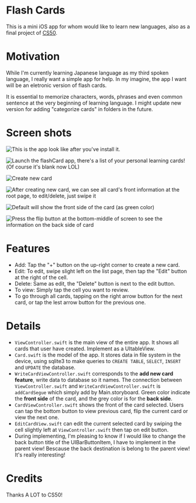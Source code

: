 # Flash Cards
This is a mini iOS app for whom would like to learn new languages, also as a final project of [CS50](https://cs50.harvard.edu/).

# Motivation
While I'm currently learning Japanese language as my third spoken language, I really want a simple app for help. In my imagine, the app I want will be an eletronic version of flash cards.

It is essential to memorize characters, words, phrases and even common sentence at the very beginning of learning language. I might update new version for adding "categorize cards" in folders in the future.

# Screen shots
![This is the app look like after you've install it.](./ScreenShots/iconOniPhones.png)

![Launch the flashCard app, there's a list of your personal learning cards!(Of course it's blank now LOL)](./ScreenShots/launch.png)

![Create new card](./ScreenShots/createNew.png)

![After creating new card, we can see all card's front information at the root page, to edit/delete, just swipe it](./ScreenShots/swipeToActions.png)

![Default will show the front side of the card (as green color)](./ScreenShots/frontOfCard.png)

![Press the flip button at the bottom-middle of screen to see the information on the back side of card](./ScreenShots/backOfCard.png)

# Features

- Add: Tap the "+" button on the up-right corner to create a new card.
- Edit: To edit, swipe slight left on the list page, then tap the "Edit" button at the right of the cell.
- Delete: Same as edit, the "Delete" button is next to the edit button.
- To view: Simply tap the cell you want to review.
- To go through all cards, tapping on the right arrow button for the next card, or tap the lest arrow button for the previous one.

# Details
- `ViewController.swift` is the main view of the entire app. It shows all cards that user have created. Implement as a UItableView.
- `Card.swift` is the model of the app. It stores data in file system in the device, using sqlite3 to make queries to  `CREATE TABLE`, `SELECT`, `INSERT` and `UPDATE` the database.
- `WriteCardViewController.swift` corresponds to the **add new card feature**, write data to database so it names. The connection between `ViewController.swift` and `WriteCardViewController.swift` is `addCardSegue` which simply add by Main.storyboard. Green color indicate the **front side** of the card, and the grey color is for the **back side**.
- `CardViewController.swift` shows the front of the card selected. Users can tap the bottom button to view previous card, flip the current card or view the next one.
- `EditCardView.swift` can edit the current selected card by swiping the cell slightly left at  `ViewController.swift` then tap on edit button. 
- During implementing, I'm pleasing to know if I would like to change the back button title of the UIBarButtonItem, I have to implement in the parent view! Bescause the back destination is belong to the parent view! It's really interesting!

# Credits
Thanks A LOT to CS50!
